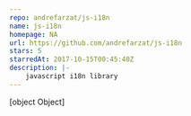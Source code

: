 ```yaml
---
repo: andrefarzat/js-i18n
name: js-i18n
homepage: NA
url: https://github.com/andrefarzat/js-i18n
stars: 5
starredAt: 2017-10-15T00:45:40Z
description: |-
    javascript i18n library
---
```


[object Object]
